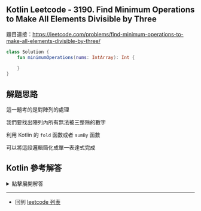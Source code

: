 ## Kotlin Leetcode - 3190. Find Minimum Operations to Make All Elements Divisible by Three
題目連接：<https://leetcode.com/problems/find-minimum-operations-to-make-all-elements-divisible-by-three/>

```kotlin
class Solution {
    fun minimumOperations(nums: IntArray): Int {
        
    }
}
```

## 解題思路

這一題考的是對陣列的處理

我們要找出陣列內所有無法被三整除的數字

利用 Kotlin 的 `fold` 函數或者 `sumBy` 函數

可以將這段邏輯簡化成單一表達式完成

## Kotlin 參考解答

<details>
  <summary markdown='span'>點擊展開解答</summary>

傳統使用 for loop 的寫法

```kotlin
class Solution {
    fun minimumOperations(nums: IntArray): Int {
        var res = 0;
        
        for(num in nums) {
            if(num % 3 > 0) res++;
        }

        return res;
    }
}
```

使用 `fold` 的版本

```kotlin
class Solution {
    fun minimumOperations(nums: IntArray) = nums.fold(0){acc, num -> if (num % 3 == 0) acc else acc + 1}
}
```

使用 `sumBy` 的版本

```kotlin
class Solution {
    fun minimumOperations(nums: IntArray) = nums.sumBy { if (it % 3 > 0) 1 else 0 }
}
```

</details>

------

- 回到 [leetcode 列表](index.md)

